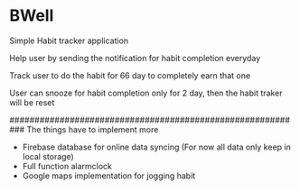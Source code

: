 # BWell

Simple Habit tracker application

Help user by sending the notification for habit completion everyday

Track user to do the habit for 66 day to completely earn that one

User can snooze for habit completion only for 2 day, then the habit traker will be reset

###########################################################
The things have to implement more
- Firebase database for online data syncing (For now all data only keep in local storage)
- Full function alarmclock
- Google maps implementation for jogging habit
